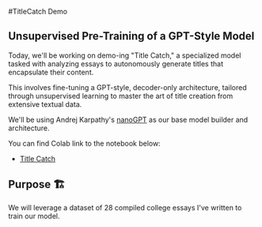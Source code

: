 #TitleCatch Demo

## Unsupervised Pre-Training of a GPT-Style Model

Today, we'll be working on demo-ing "Title Catch," a specialized model tasked with analyzing essays to autonomously generate titles that encapsulate their content.

This involves fine-tuning a GPT-style, decoder-only architecture, tailored through unsupervised learning to master the art of title creation from extensive textual data.

We'll be using Andrej Karpathy's [nanoGPT](https://github.com/karpathy/nanoGPT/tree/master) as our base model builder and architecture. 

You can find Colab link to the notebook below:
- [Title Catch](https://colab.research.google.com/drive/1dRPXfGLHejRCQCGAv47M8TLVG8_gX01K?usp=sharing)


## Purpose 🏗️
We will leverage a dataset of 28 compiled college essays I've written to train our model. 
